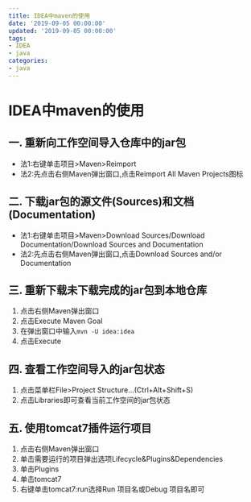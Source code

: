 ```yaml
---
title: IDEA中maven的使用
date: '2019-09-05 00:00:00'
updated: '2019-09-05 00:00:00'
tags:
- IDEA
- java
categories:
- java
---
```


# IDEA中maven的使用

## 一. 重新向工作空间导入仓库中的jar包

- 法1:右键单击项目>Maven>Reimport
- 法2:先点击右侧Maven弹出窗口,点击Reimport All Maven Projects图标

## 二. 下载jar包的源文件(Sources)和文档(Documentation)

- 法1:右键单击项目>Maven>Download Sources/Download Documentation/Download Sources and Documentation
- 法2:先点击右侧Maven弹出窗口,点击Download Sources and/or Documentation

## 三. 重新下载未下载完成的jar包到本地仓库

1. 点击右侧Maven弹出窗口
2. 点击Execute Maven Goal
3. 在弹出窗口中输入`mvn -U idea:idea`
4. 点击Execute

## 四. 查看工作空间导入的jar包状态

1. 点击菜单栏File>Project Structure...(Ctrl+Alt+Shift+S)
2. 点击Libraries即可查看当前工作空间的jar包状态

## 五. 使用tomcat7插件运行项目

1. 点击右侧Maven弹出窗口
2. 单击需要运行的项目弹出选项Lifecycle&Plugins&Dependencies
3. 单击Plugins
4. 单击tomcat7
5. 右键单击tomcat7:run选择Run 项目名或Debug 项目名即可
